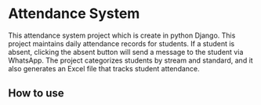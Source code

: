 # Attendance System  

This attendance system project which is create in python Django. This project maintains daily attendance records for students. If a student is absent, clicking the absent button will send a message to the student via WhatsApp. The project categorizes students by stream and standard, and it also generates an Excel file that tracks student attendance.

## How to use


